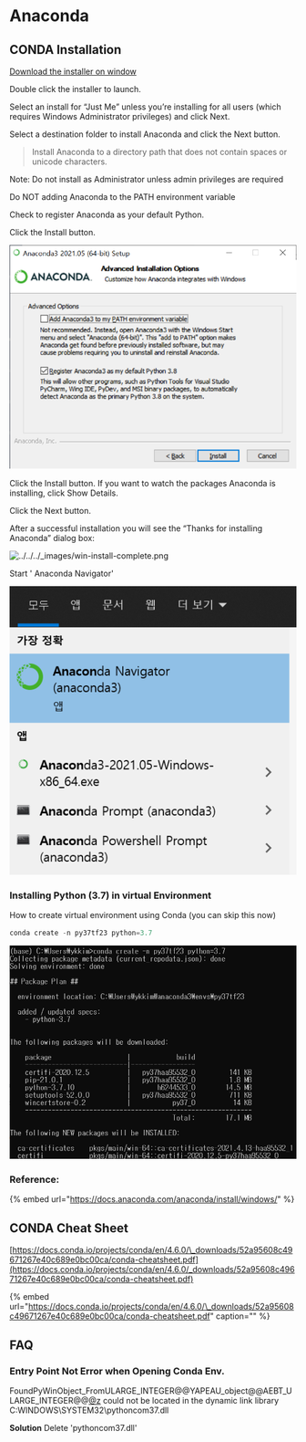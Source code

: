 # Anaconda

## CONDA Installation

[Download the installer on window](https://www.anaconda.com/products/individual#Downloads)

Double click the installer to launch.

Select an install for “Just Me” unless you’re installing for all users \(which requires Windows Administrator privileges\) and click Next.

Select a destination folder to install Anaconda and click the Next button. 

> Install Anaconda to a directory path that does not contain spaces or unicode characters.

Note: Do not install as Administrator unless admin privileges are required  


Do NOT  adding Anaconda to the PATH environment variable

Check  to register Anaconda as your default Python.

Click the Install button.

![](../../.gitbook/assets/image%20%28312%29.png)

Click the Install button. If you want to watch the packages Anaconda is installing, click Show Details.

Click the Next button.

After a successful installation you will see the “Thanks for installing Anaconda” dialog box:



![../../../\_images/win-install-complete.png](https://docs.anaconda.com/_images/win-install-complete.png)



Start ' Anaconda Navigator'

![](../../.gitbook/assets/image%20%28313%29.png)

### 

### Installing Python \(3.7\) in virtual Environment

How to create virtual environment using Conda \(you can skip this now\)

```c
conda create -n py37tf23 python=3.7
```

![](../../.gitbook/assets/image%20%28311%29.png)

### 

### Reference:

{% embed url="https://docs.anaconda.com/anaconda/install/windows/" %}

## CONDA Cheat Sheet

[https://docs.conda.io/projects/conda/en/4.6.0/\_downloads/52a95608c49671267e40c689e0bc00ca/conda-cheatsheet.pdf](https://docs.conda.io/projects/conda/en/4.6.0/_downloads/52a95608c49671267e40c689e0bc00ca/conda-cheatsheet.pdf)

{% embed url="https://docs.conda.io/projects/conda/en/4.6.0/\_downloads/52a95608c49671267e40c689e0bc00ca/conda-cheatsheet.pdf" caption="" %}

## FAQ

### Entry Point Not Error when Opening Conda Env.

FoundPyWinObject\_FromULARGE\_INTEGER@@YAPEAU\_object@@AEBT\_ULARGE\_INTEGER@@[@z](https://github.com/z) could not be located in the dynamic link library C:WINDOWS\SYSTEM32\pythoncom37.dll

**Solution** Delete 'pythoncom37.dll'

